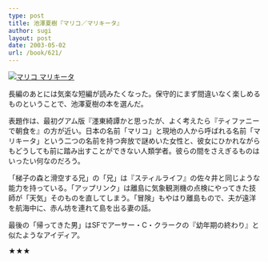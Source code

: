 ```yaml
---
type: post
title: 池澤夏樹『マリコ／マリキータ』
author: sugi
layout: post
date: 2003-05-02
url: /book/621/
---
```

<a href="http://www.amazon.co.jp/exec/obidos/ASIN/4167561018/chezsugi-22/ref=nosim/" onclick="_gaq.push(['_trackEvent', 'outbound-article', 'http://www.amazon.co.jp/exec/obidos/ASIN/4167561018/chezsugi-22/ref=nosim/', '']);" name="amazletlink" target="_blank"><img src="http://i0.wp.com/ec2.images-amazon.com/images/I/51CVA1PZN8L.SL160.jpg?w=660" alt="マリコ マリキータ" class="alignleft" data-recalc-dims="1" /></a>

長編のあとには気楽な短編が読みたくなった。保守的にまず間違いなく楽しめるものということで、池澤夏樹の本を選んだ。

表題作は、最初グアム版『&#x6ff9;東綺譚かと思ったが、よく考えたら『ティファニーで朝食を』の方が近い。日本の名前「マリコ」と現地の人から呼ばれる名前「マリキータ」という二つの名前を持つ奔放で謎めいた女性と、彼女にひかれながらもどうしても前に踏み出すことができない人類学者。彼らの間をさえぎるものはいったい何なのだろう。

「梯子の森と滑空する兄」の「兄」は『スティルライフ』の佐々井と同じような能力を持っている。「アップリンク」は離島に気象観測機の点検にやってきた技師が「天気」そのものを直してしまう。「冒険」もやはり離島もので、夫が遠洋を航海中に、赤ん坊を連れて島を出る妻の話。

最後の「帰ってきた男」はSFでアーサー・C・クラークの『幼年期の終わり』と似たようなアイディア。

★★★

